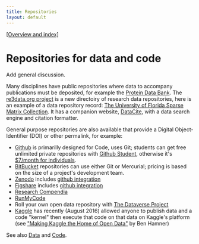```yaml
---
title: Repositories
layout: default
---
```


[[Overview and index]](index.html)


# Repositories for data and code

Add general discussion.

Many disciplines have public repositories where data to accompany
publications must be deposited, for example the
[Protein Data Bank](http://www.rcsb.org/pdb/home/home.do).
The [re3data.org project](http://www.re3data.org/) is a new directoiry of research data
repositories, here is an example of a data repository record:
[The University of Florida Sparse Matrix Collection](http://www.re3data.org/repository/r3d100010208). It has a companion
website, [DataCite](https://www.datacite.org/), with a data search engine and citation formatter.

General purpose repositories are also available that provide a Digital Object-Identifier (DOI) or other
permalink, for example:

 - [Github](https://www.github) is primarilly designed for Code, uses Git;
   students can get free unlimited private repositories with [Github Student](https://education.github.com/pack),
   otherwise it's [$7/month for individuals](https://github.com/pricing).
 - [BitBucket](https://bitbucket.org/) repositories can use either Git or
   Mercurial; pricing is based on the size of a project's development team.
 - [Zenodo](https://zenodo.org/)
   includes [github integration](https://zenodo.org/account/settings/github/)
 - [Figshare](http://figshare.com/)
   includes [github integration](http://thenextweb.com/dd/2014/03/17/mozilla-science-lab-github-figshare-team-fix-citation-code-academia/)
 - [Research Compendia](http://researchcompendia.org/)
 - [RunMyCode](http://www.runmycode.org/)
 - Roll your own open data repository with [The Dataverse Project](http://dataverse.org/)
 - [Kaggle](https://www.kaggle.com/datasets) has recently (August 2016) allowed anyone to publish data
   and a code "kernel" then execute that code on that data on Kaggle's platform (see ["Making Kaggle the Home of Open Data"](http://blog.kaggle.com/2016/08/17/making-kaggle-the-home-of-open-data/) by Ben Hamner)





See also [Data](data.html)  and [Code](code.html).
